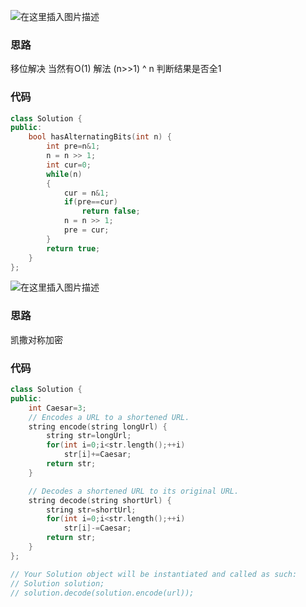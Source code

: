 ﻿![在这里插入图片描述](https://img-blog.csdnimg.cn/20200504234233949.png?x-oss-process=image/watermark,type_ZmFuZ3poZW5naGVpdGk,shadow_10,text_aHR0cHM6Ly9ibG9nLmNzZG4ubmV0L3FxXzIzMzAxNzAz,size_16,color_FFFFFF,t_70)
### 思路
移位解决 当然有O(1) 解法 (n>>1) ^ n 判断结果是否全1 
### 代码

```cpp
class Solution {
public:
    bool hasAlternatingBits(int n) {
        int pre=n&1;
        n = n >> 1;
        int cur=0;
        while(n)
        {
            cur = n&1;
            if(pre==cur)
                return false;
            n = n >> 1;
            pre = cur;
        }
        return true;
    }
};
```

![在这里插入图片描述](https://img-blog.csdnimg.cn/20200504235112409.png?x-oss-process=image/watermark,type_ZmFuZ3poZW5naGVpdGk,shadow_10,text_aHR0cHM6Ly9ibG9nLmNzZG4ubmV0L3FxXzIzMzAxNzAz,size_16,color_FFFFFF,t_70)
### 思路 
凯撒对称加密
### 代码

```cpp
class Solution {
public:
    int Caesar=3;
    // Encodes a URL to a shortened URL.
    string encode(string longUrl) {
        string str=longUrl;
        for(int i=0;i<str.length();++i)
            str[i]+=Caesar;
        return str;
    }

    // Decodes a shortened URL to its original URL.
    string decode(string shortUrl) {
        string str=shortUrl;
        for(int i=0;i<str.length();++i)
            str[i]-=Caesar;
        return str;
    }
};

// Your Solution object will be instantiated and called as such:
// Solution solution;
// solution.decode(solution.encode(url));
```

